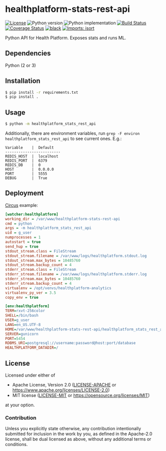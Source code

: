 healthplatform-stats-rest-api
=============================
[![License](https://img.shields.io/badge/license-Apache--2.0%20OR%20MIT-blue.svg)](https://opensource.org/licenses/Apache-2.0)
![Python version](https://img.shields.io/badge/python-3.5%20%7C%203.6%20%7C%203.7%20%7C%203.8-blue)
![Python implementation](https://img.shields.io/badge/implementation-cpython-blue)
[![Build Status](https://travis-ci.org/offscale/healthplatform-stats-rest-api.svg?branch=master)](https://travis-ci.org/offscale/healthplatform-stats-rest-api)
[![Coverage Status](https://coveralls.io/repos/github/offscale/healthplatform-stats-rest-api/badge.svg)](https://coveralls.io/github/offscale/healthplatform-stats-rest-api)
[![black](https://img.shields.io/badge/code%20style-black-000000.svg)](https://github.com/psf/black)
[![Imports: isort](https://img.shields.io/badge/%20imports-isort-%231674b1?style=flat&labelColor=ef8336)](https://pycqa.github.io/isort/)

Python API for Health Platform. Exposes stats and runs ML.

## Dependencies
Python (2 or 3)

## Installation
```sh
$ pip install -r requirements.txt
$ pip install .
```

## Usage
```sh
$ python -m healthplatform_stats_rest_api
```

Additionally, there are environment variables, run `grep -F environ healthplatform_stats_rest_api` to see current ones. E.g.:

    Variable    |  Default
    -------------------------
    REDIS_HOST  |  localhost
    REDIS_PORT  |  6379
    REDIS_DB    |  0
    HOST        |  0.0.0.0
    PORT        |  5555
    DEBUG       |  True

## Deployment
[Circus](https://circus.readthedocs.io) example:
```ini
[watcher:healthplatform]
working_dir = /var/www/healthplatform-stats-rest-api
cmd = python
args = -m healthplatform_stats_rest_api
uid = g_user
numprocesses = 1
autostart = true
send_hup = true
stdout_stream.class = FileStream
stdout_stream.filename = /var/www/logs/healthplatform.stdout.log
stdout_stream.max_bytes = 10485760
stdout_stream.backup_count = 4
stderr_stream.class = FileStream
stderr_stream.filename = /var/www/logs/healthplatform.stderr.log
stderr_stream.max_bytes = 10485760
stderr_stream.backup_count = 4
virtualenv = /opt/venvs/healthplatform-analytics
virtualenv_py_ver = 3.5
copy_env = true

[env:healthplatform]
TERM=rxvt-256color
SHELL=/bin/bash
USER=g_user
LANG=en_US.UTF-8
HOME=/var/www/healthplatform-stats-rest-api/healthplatform_stats_rest_api
SERVER=gunicorn
PORT=5454
RDBMS_URI=postgresql://username:password@host:port/database
HEALTHPLATFORM_DATADIR=/
```

## License

Licensed under either of

- Apache License, Version 2.0 ([LICENSE-APACHE](LICENSE-APACHE) or <https://www.apache.org/licenses/LICENSE-2.0>)
- MIT license ([LICENSE-MIT](LICENSE-MIT) or <https://opensource.org/licenses/MIT>)

at your option.

### Contribution

Unless you explicitly state otherwise, any contribution intentionally submitted
for inclusion in the work by you, as defined in the Apache-2.0 license, shall be
dual licensed as above, without any additional terms or conditions.
